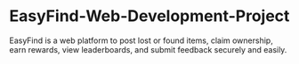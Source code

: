 # EasyFind-Web-Development-Project
EasyFind is a web platform to post lost or found items, claim ownership, earn rewards, view leaderboards, and submit feedback securely and easily.
